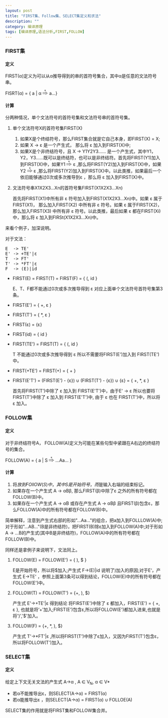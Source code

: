 ```yaml
---
layout: post
title: "FIRST集、Follow集、SELECT集定义和求法"
description: ""
category: 编译原理
tags: [编译原理,语法分析,FIRST,FOLLOW]
---
```


### FIRST集

#### 定义

FIRST(α)定义为可以从α推导得到的串的首符号集合，其中α是任意的文法符号串。

FISRT(α) = { a | α ![*次推导][1] a...}

#### 计算

分两种情况，单个文法符号的首符号集和文法符号串的首符号集。

1.  单个文法符号X的首符号集FIRST(X)
    
    1.  如果X是个终结符号，那么FIRST集合就是它自己本身，即FIRST(X) = X;
    2.  如果 X -> ε 是一个产生式， 那么将 ε 加入到FIRST(X)中;
    3.  如果X是个非终结符号，且 X -> Y1Y2Y3...... 是一个产生式，其中Y1，Y2，Y3......既可以是终结符，也可以是非终结符。首先将FIRST(Y1)加入到FIRST(X)中，如果Y1 ![*次推导][1] ε ,那么将FIRST(Y2)加入到FIRST(X)中，如果Y2 ![*次推导][1] ε ,那么将FIRST(Y2)加入到FIRST(X)中。以此类推，如果最后一个依旧能够通过0次或多次推导到ε ，那么将 ε 加入到FIRST(X)中。

2.  文法符号串X1X2X3...Xn的首符号集FIRST(X1X2X3...Xn)
    
    首先将FIRST(X1)中所有非 ε 符号加入到FIRST(X1X2X3...Xn)中。如果 ε 属于 FIRST(X1)， 那么加入FIRST(X2) 中所有非 ε 符号。如果 ε 属于FIRST(X2)，那么加入FIRST(X3) 中所有非 ε 符号。以此类推，最后如果 ε 都在FIRST(Xi)中，那么将 ε 加入到FIRSt(X1X2X3...Xn)中。

来看个例子，加深说明。

对于文法：

<pre>E  -> TE'
E' -> +TE'|&epsilon;
T  -> FT'
T' -> *FT'|&epsilon;
F  -> (E)|id
</pre>

*   FIRST(E) = FIRST(T) = FIRST(F) = { (, id }
    
    E、T、F都不能通过0次或多次推导得到 ε 对应上面单个文法符号首符号集第3条。

*   FIRST(E') = { +, ε }

*   FIRST(T') = { *, ε }
*   FIRST(ε) = {ε}
*   FIRST(id) = { id }
*   FIRST(TE') = FIRST(T) = { (, id }
    
    T 不能通过0次或多次推导得到 ε 所以不需要将FIRST(E')加入到 FIRST(TE')中。

*   FIRST(+TE') = FIRST(+) = { + }

*   FIRST(E'T') = (FIRST(E') - {ε}) ∪ (FIRST(T') - {ε}) ∪ {ε} = { +, *, ε }
    
    首先将FIRST(T')中除了 ε 加入到 FIRST(E'T')中，由于E' -> ε 所以也要将FIRST(T')中除了 ε 加入到 FIRST(E'T')中, 由于 ε 也在 FIRST(T')中，所以将 ε 加入。

### FOLLOW集

#### 定义

对于非终结符号A， FOLLOW(A)定义为可能在某些句型中紧跟在A右边的终结符号的集合。

FOLLOW(A) = { a | S ![*次推导][1] ...Aa... }

#### 计算

1.  将$放到FOllOW(S)中，其中S是开始符号，而$是输入右端的结束标记。
2.  如果存在一个产生式 A -> αBβ, 那么FIRST(β)中除了ε 之外的所有符号都在FOLLOW(B)中。
3.  如果存在一个产生式 A -> αB 或存在产生式 A -> αBβ 且FIRST(β)包含ε，那么FOLLOW(A)中的所有符号都在FOLLOW(B)中。

简单解释，注意到产生式右部的形如"...Aa..."的组合，把a加入到FOLLLOW(A)中;对于形如"...AB..."(B是非终结符)，把FIRST(B)除ε加入到FOLLOW(A)中;对于形如A → ...B的产生式(其中B是非终结符)，FOLLOW(A)中的所有符号都在FOLLOW(B)中。

同样还是拿例子来说明下，文法同上。

1.  FOLLOW(E) = FOLLOW(E') = { ), $ }
    
    E是开始符号，所以将$加入;产生式 F->(E)|id 说明了)加入的原因;对于E‘，产生式 E->TE' ，参照上面第3条可以得到结论，FOLLOW(E)中的所有符号都在FOLLOW(E')中。

2.  FOLLOW(T) = FOLLOW(T') = {+, ), $}
    
    产生式 E'->+TE'|ε 得到结论 将FIRST(E')中除了 ε 都加入，FIRST(E') = { +, ε }, 也就是将‘+’加入;FIRST(E')包含ε,所以将FOLLOW(E')都加入进来,也就是将')','$'加入。

3.  FOLLOW(F) = {+, *, ), $}
    
    产生式 T'->*FT'|ε ,所以将FIRST(T')中除了ε加入，又因为FIRST(T')包含ε，所以将FOLLOW(T')加入。

### SELECT集

#### 定义

给定上下文无关文法的产生式 A→α , A ∈ V<sub>N</sub>, α ∈ V*

*   若α不能推导出ε，则SELECT(A→α) = FIRST(α)
*   若α能推导出ε ，则SELECT(A→α) = FIRST(α) ∪ FOLLOE(A)

SELECT集的作用就是将FIRST集和FOLLOW集合并。

 [1]: /assets/images/CodeCogsEqn1.png
